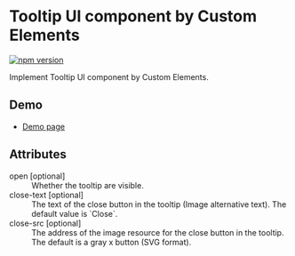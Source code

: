 # Tooltip UI component by Custom Elements

[![npm version](https://badge.fury.io/js/%40saekitominaga%2Fcustomelements-tooltip.svg)](https://badge.fury.io/js/%40saekitominaga%2Fcustomelements-tooltip)

Implement Tooltip UI component by Custom Elements.

## Demo

- [Demo page](https://saekitominaga.github.io/customelements-tooltip/demo.html)

## Attributes

<dl>
<dt>open [optional]</dt>
<dd>Whether the tooltip are visible.</dd>
<dt>close-text [optional]</dt>
<dd>The text of the close button in the tooltip (Image alternative text). The default value is `Close`.</dd>
<dt>close-src [optional]</dt>
<dd>The address of the image resource for the close button in the tooltip. The default is a gray x button (SVG format).</dd>
</dl>
